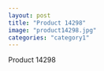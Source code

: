 ```yaml
---
layout: post
title: "Product 14298"
image: "product14298.jpg"
categories: "category1"
---
```

Product 14298
